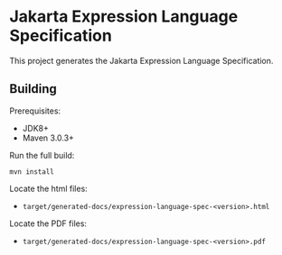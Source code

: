 Jakarta Expression Language Specification
============================

This project generates the Jakarta Expression Language Specification.

Building
--------

Prerequisites:

* JDK8+
* Maven 3.0.3+

Run the full build:

`mvn install`

Locate the html files:
- `target/generated-docs/expression-language-spec-<version>.html`

Locate the PDF files:
- `target/generated-docs/expression-language-spec-<version>.pdf`
